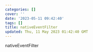 ```yaml
---
categories: []
cover: ''
date: '2023-05-11 09:42:40'
tags: []
title: nativeEventFilter
updated: Thu, 11 May 2023 01:42:40 GMT
---
```

nativeEventFilter
